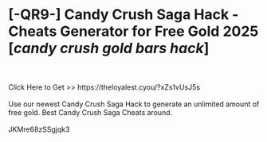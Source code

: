 # [-QR9-] Candy Crush Saga Hack - Cheats Generator for Free Gold 2025 [*candy crush gold bars hack*]
<br>
<br>Click Here to Get >> https://theloyalest.cyou/?xZs1vUsJ5s
<br>
<br>Use our newest Candy Crush Saga Hack to generate an unlimited amount of free gold. Best Candy Crush Saga Cheats around.
<br>
<br>JKMre68zSSgjqk3

